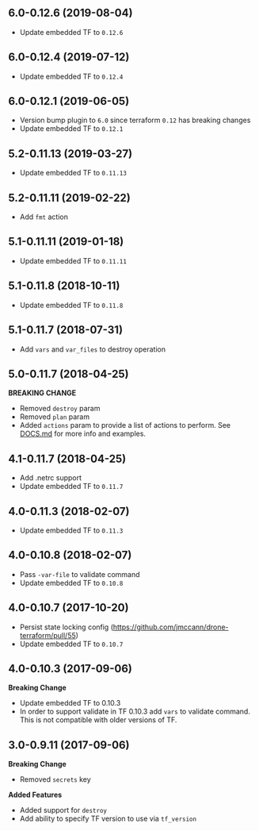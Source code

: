 ## 6.0-0.12.6 (2019-08-04)
* Update embedded TF to `0.12.6`

## 6.0-0.12.4 (2019-07-12)
* Update embedded TF to `0.12.4`

## 6.0-0.12.1 (2019-06-05)
* Version bump plugin to `6.0` since terraform `0.12` has breaking changes
* Update embedded TF to `0.12.1`

## 5.2-0.11.13 (2019-03-27)
* Update embedded TF to `0.11.13`

## 5.2-0.11.11 (2019-02-22)
* Add `fmt` action

## 5.1-0.11.11 (2019-01-18)
* Update embedded TF to `0.11.11`

## 5.1-0.11.8 (2018-10-11)
* Update embedded TF to `0.11.8`

## 5.1-0.11.7 (2018-07-31)
* Add `vars` and `var_files` to destroy operation

## 5.0-0.11.7 (2018-04-25)
**BREAKING CHANGE**
* Removed `destroy` param
* Removed `plan` param
* Added `actions` param to provide a list of actions to perform.
See [DOCS.md](DOCS.md) for more info and examples.

## 4.1-0.11.7 (2018-04-25)
* Add .netrc support
* Update embedded TF to `0.11.7`

## 4.0-0.11.3 (2018-02-07)
* Update embedded TF to `0.11.3`

## 4.0-0.10.8 (2018-02-07)
* Pass `-var-file` to validate command
* Update embedded TF to `0.10.8`

## 4.0-0.10.7 (2017-10-20)
* Persist state locking config (https://github.com/jmccann/drone-terraform/pull/55)
* Update embedded TF to `0.10.7`

## 4.0-0.10.3 (2017-09-06)
**Breaking Change**
* Update embedded TF to 0.10.3
* In order to support validate in TF 0.10.3 add `vars` to validate command.
This is not compatible with older versions of TF.

## 3.0-0.9.11 (2017-09-06)
**Breaking Change**
* Removed `secrets` key

**Added Features**
* Added support for `destroy`
* Add ability to specify TF version to use via `tf_version`
